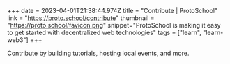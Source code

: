 +++
date = 2023-04-01T21:38:44.974Z
title = "Contribute | ProtoSchool"
link = "https://proto.school/contribute"
thumbnail = "https://proto.school/favicon.png"
snippet="ProtoSchool is making it easy to get started with decentralized web technologies"
tags = ["learn", "learn-web3"]
+++

Contribute by building tutorials, hosting local events, and more.
